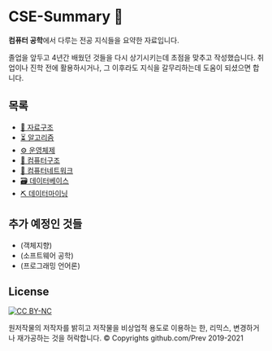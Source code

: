 # CSE-Summary 📖

**컴퓨터 공학**에서 다루는 전공 지식들을 요약한 자료입니다.

졸업을 앞두고 4년간 배웠던 것들을 다시 상기시키는데 초점을 맞추고 작성했습니다. 취업이나 진학 전에 활용하시거나, 그 이후라도 지식을 갈무리하는데 도움이 되셨으면 합니다. 


## 목록

- [📔 자료구조](./자료구조)
- [⏳ 알고리즘](./알고리즘)
- [⚙️ 운영체제](./운영체제)
- [🧱 컴퓨터구조](./컴퓨터구조)
- [📨 컴퓨터네트워크](./컴퓨터네트워크)
- [🗃 데이터베이스](./데이터베이스)
- [⛏ 데이터마이닝](./데이터마이닝)


## 추가 예정인 것들
- (객체지향)
- (소프트웨어 공학)
- (프로그래밍 언어론)


## License

[![CC BY-NC](https://mirrors.creativecommons.org/presskit/buttons/88x31/svg/by-nc.svg)](https://creativecommons.org/licenses/by-nc/4.0/deed.ko)

원저작물의 저작자를 밝히고 저작물을 비상업적 용도로 이용하는 한, 리믹스, 변경하거나 재가공하는 것을 허락합니다. &copy; Copyrights github.com/Prev 2019-2021
